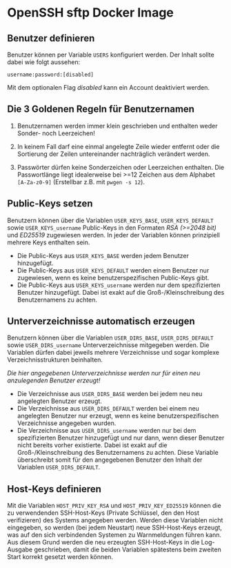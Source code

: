 OpenSSH sftp Docker Image
=========================

Benutzer definieren
-------------------

Benutzer können per Variable `USERS` konfiguriert werden. Der Inhalt sollte dabei wie folgt aussehen:

  ```shell
  username:password:[disabled]
  ```

Mit dem optionalen Flag _disabled_ kann ein Account deaktiviert werden.

Die 3 Goldenen Regeln für Benutzernamen
---------------------------------------

1. Benutzernamen werden immer klein geschrieben und enthalten weder Sonder- noch Leerzeichen!

1. In keinem Fall darf eine einmal angelegte Zeile wieder entfernt oder die Sortierung der Zeilen untereinander nachträglich verändert werden.

1. Passwörter dürfen keine Sonderzeichen oder Leerzeichen enthalten. Die Passwortlänge liegt idealerweise bei >=12 Zeichen aus dem Alphabet `[A-Za-z0-9]` (Erstellbar z.B. mit `pwgen -s 12`).

Public-Keys setzen
------------------

Benutzern können über die Variablen `USER_KEYS_BASE`, `USER_KEYS_DEFAULT` sowie `USER_KEYS_username` Public-Keys in den Formaten _RSA (>=2048 bit)_ und _ED25519_ zugewiesen werden. In jeder der Variablen können prinzipiell mehrere Keys enthalten sein.

* Die Public-Keys aus `USER_KEYS_BASE` werden jedem Benutzer hinzugefügt.
* Die Public-Keys aus `USER_KEYS_DEFAULT` werden einem Benutzer nur zugewiesen, wenn es keine benutzerspezifischen Public-Keys gibt.
* Die Public-Keys aus `USER_KEYS_username` werden nur dem spezifizierten Benutzer hinzugefügt. Dabei ist exakt auf die Groß-/Kleinschreibung des Benutzernamens zu achten.

Unterverzeichnisse automatisch erzeugen
-----------------------------------------

Benutzern können über die Variablen `USER_DIRS_BASE`, `USER_DIRS_DEFAULT` sowie `USER_DIRS_username` Unterverzeichnisse mitgegeben werden. Die Variablen dürfen dabei jeweils mehrere Verzeichnisse und sogar komplexe Verzeichnisstrukturen beinhalten.

_Die hier angegebenen Unterverzeichnisse werden nur für einen neu anzulegenden Benutzer erzeugt!_

* Die Verzeichnisse aus `USER_DIRS_BASE` werden bei jedem neu neu angelegten Benutzer erzeugt.
* Die Verzeichnisse aus `USER_DIRS_DEFAULT` werden bei einem neu angelegten Benutzer nur erzeugt, wenn es keine benutzerspezifischen Verzeichnisse angegeben wurden.
* Die Verzeichnisse aus `USER_DIRS_username` werden nur bei dem spezifizierten Benutzer hinzugefügt und nur dann, wenn dieser Benutzer nicht bereits vorher existierte. Dabei ist exakt auf die Groß-/Kleinschreibung des Benutzernamens zu achten. Diese Variable überschreibt somit für den angegebenen Benutzer den Inhalt der Variablen `USER_DIRS_DEFAULT`.

Host-Keys definieren
--------------------

Mit die Variablen `HOST_PRIV_KEY_RSA` und `HOST_PRIV_KEY_ED25519` können die zu verwendenden SSH-Host-Keys (Private Schlüssel, den den Host verifizieren) des Systems angegeben werden.
Werden diese Variablen nicht eingegeben, so werden (bei jedem Neustart) neue SSH-Host-Keys erzeugt, was auf den sich verbindenden Systemen zu Warnmeldungen führen kann.
Aus diesem Grund werden die neu erzeugten SSH-Host-Keys in die Log-Ausgabe geschrieben, damit die beiden Variablen spätestens beim zweiten Start korrekt gesetzt werden können.

